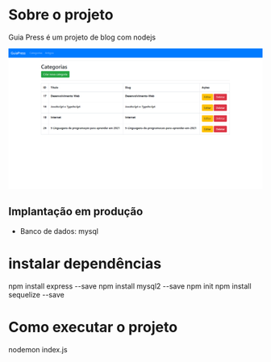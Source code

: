 # Sobre o projeto

Guia Press é um projeto de blog com nodejs 

<img src="public/2.png"></img>


## Implantação em produção
- Banco de dados: mysql

# instalar dependências
npm install express --save
npm install mysql2 --save
npm init
npm install sequelize --save

# Como executar o projeto
nodemon index.js


